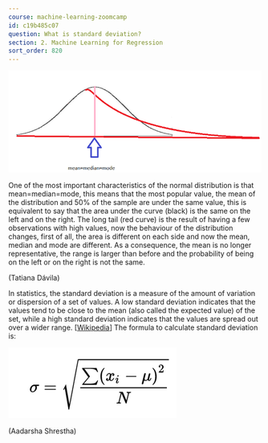 ```yaml
---
course: machine-learning-zoomcamp
id: c19b485c07
question: What is standard deviation?
section: 2. Machine Learning for Regression
sort_order: 820
---
```


![Image](images/machine-learning-zoomcamp/image_6e82986e.png)

One of the most important characteristics of the normal distribution is that mean=median=mode, this means that the most popular value, the mean of the distribution and 50% of the sample are under the same value, this is equivalent to say that the area under the curve (black) is the same on the left and on the right. The long tail (red curve) is the result of having a few observations with high values, now the behaviour of the distribution changes, first of all, the area is different on each side and now the mean, median and mode are different. As a consequence, the mean is no longer representative, the range is larger than before and the probability of being on the left or on the right is not the same.

(Tatiana Dávila)

In statistics, the standard deviation is a measure of the amount of variation or dispersion of a set of values. A low standard deviation indicates that the values tend to be close to the mean (also called the expected value) of the set, while a high standard deviation indicates that the values are spread out over a wider range. [[Wikipedia](https://en.wikipedia.org/wiki/Standard_deviation)] The formula to calculate standard deviation is:

![Image](images/machine-learning-zoomcamp/image_88209e28.png)

(Aadarsha Shrestha)

